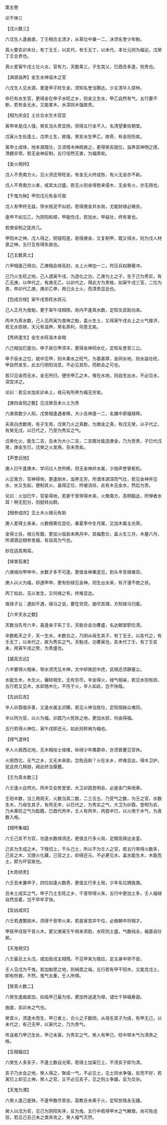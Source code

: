 第五卷

论干神三

【戊火数三】

六戊生人逢曲直，丁壬相合主清才，从革位中兼一二，决须名誉少年魁。

真火要亥卯未壮，有丁无壬，以亥代，有壬无丁，以未代，本壮元则为福远，戊癸丁壬合贵也。

真火爱寅午戌土壮火炎，官有力，天数乘三，子生其父，巳酉丑多逢，则贵也。

【渊源滋养】金生水神滋木之官

六戊生人见水源，更逢甲子旺生金，须知名誉当腾达，少主清华入禁林。

命已有水生官，更得金在申子水旺之乡，则金又生水，甲乙自然有气，五行要不断，若有金无水，又能害木，水深则木强故贵。

【相为庆会】土壮合水生木官显

寅申本是戊人强，癸亥当头贵显扬，但得五行金不入，名清望重佐朝堂。

戊寅火生处逢土，戊申土生，故强，癸亥水生甲乙，故奇，有金则伤矣。

寅申土成体，地本源既壮，又须借木神疏爽之，更得癸亥就位，滋养其神明之德，清健非常，若无金神反制，五行恬然无害，为福厚矣。

【金火相持】

戊人不贵南方火，见火须还带旺金，有金无火终成咎，有火无金亦不新。

戊人不贵南方火者，戒其太过盛，若无火则金得势来侵木，无金有火，亦无用也。

【干鬼为殃】甲伤戊元有金可救

戊人有甲终无益，带水拖泥不似初，若得庚金并水局，尤能财禄必微余。

逢甲不如见乙，为阴阳和顺，甲能伤戊，若加水，甲益壮，终有害也。

若庚金制之犹庶几。

甲阳木之神，戊人得之，阴错阳差，若得庚金，又复制甲，既又得水，则为戊人材禀之神，五行互有得失故也。

【己五数真土】

六甲相逢己用功，乙庚相会禄高封，炎上火神加一二，符压兵权静塞冲。

己乃火生旺之地，己人遇寅午戌，为造化之功，乙庚为土之子，生于己为秀实，有乙无庚，以申代之，有庚无乙，以卯代之，得此方为贵格，如寅午戌三官，二位为贵，申卯代乙庚，庚卯乙申，用己炎土火，而清贵显达也。

【包成合禄】寅午戌贵旺水损元

己人正月为食魁，更于寅午戌相陪，局内不逢真水数，定知文武助功来。

丙辛为真水数，己人见丙寅为食神之魁，盖火生土，又得寅午戌炎上之火气接济，若无水损禄，天元有滋养，荣名厚利，何患无矣。

【秀转逢生】金生水旺滋木金暗

六己相加巳是功，申子辰位甲须丰，更得金神同水化，定知名誉至三公。

申子辰水之位，就中见甲，则木乘水之旺气，为基甚厚，金同水地，则水益壮旺，甲自然发生，此五行阴阳消息，不必见其形，而默会之可也。

若只见金而无水，金无所归，便伤甲乙之木，惟在水地，则自生出水，不必见水，深宜详之。

论曰：若见水加亥卯未上，禄元有所养为福无穷矣。

【庚四金阳之数】见戊癸丑未火土为贵

六庚真数少人知，戊癸相逢遇者稀，大小吉神逢一二，名播中原福禄辉。

夫真白虎数用，有子生焉，戊癸乃火之真数，为庚金之真，有戊无癸，以子代之，有癸无戊，以巳代之，乃至为秀实之气。

戊癸化火，能生二吉，丑未为大小二吉，二吉既壮能造庚金，乃为至贵，子巳代戊癸，庚金生巳，戊癸之火发用，丑未贵矣。

【声誉远弛】

庚人巳午逢庚木，学问过人世所稀，但无金神并水属，少驰声誉掌枢机。

火正南方，官神得地，更逢刚木，滋养无穷，所谓本源深而气壮，若见金神并见水，水又生起，便制其火，虽得正位，终被消烁，此有木无金水，然后为贵。

论曰：火加巳午，官星得地，若更干音带得木来，火聚南方，高明豁达，所惮者水耳！稍无犯分，则挺转出群。

【相参成庆】见土木火禄元有助

庚人爱得土来亲，火数相乘位显伦，春夏季中生月属，又加木属主光荣。

金得土扶，禄元有籍，更加火临辰未两月中，其福愈壮，盖火生三月，木墓六月，所谓源远相参发福，有自其为气也。

妙在适其用耳。

【禄害孤害】

六庚禄向甲申中，水数才多不可逢，更值金神重迭见，到头辛苦禄难崇。

庚人以火为福，却遇甲申，更有别禄见金神，则生出水来，有汗漫不绝之状。

丙丁如此，无以发生，又何禄之有，终难显达。

珞琭子云：遇如不遇，禄马之说，要在穷究，曲尽其理，方知禄马归着。

【六辛天水之数】

天数当先号六辛，喜逢亲子系丁壬，天魁合会功曹盛，名达朝堂职位清。

辛数乾天之子，天一生水，木数合之，乃阴从母生其子，有丁无壬，以亥代之，有壬无丁，以未代之，故为秀实之气，天魁戌，功曹寅也，亥未代丁壬，有丁壬亥未，用寅午戌之势，为贵盛也。

【威高志远】

六辛要得火相亲，带水须凭见木神，文中却做武中虎，武禄还须静塞尘。

水能生木，木生火，辗转相生，无有穷尽，辛金得火，禄气相亲，若见水则有损，五行若又见木，水却随木化，不伤于火，辛人如此，岂不快哉。

【先凶后吉】

辛人卯酉值非善，又逢水属主迟矇，若见火神当胜位，定知煊赫众难同。

辛以丙为官，以火为福，卯酉乃火死败之地，更加水损，何由得福。

五行若得火神位，寅午戌即还元，如此则转祸为福也。

【禄气退休】

辛人火居西北地，无木相扶士禄难，纵得少年膺爵命，亦须衰蹇见官休。

火居西北，无气之乡，又无木来助，岂免迍剥？火在水乡，终难显达，得木卫护，犹且庶几稍弱，阙此终当偃蹇。

【壬为真水数三】

六壬逢火自然光，丙辛交会势堂堂，大卫卯酉登明会，必是金门紫绶章。

壬阳木数，当三用周天，火数当其二数，二三合五，乃受气之数，为壬之官，水数生木，乃母生其子，有丙无辛，以巳代之，为秀实之气，大卫为卯酉，登明为亥，乃木乘旺之气为酝籍，巳酉代丙辛，壬人有丙辛，丙酉辛巳，以火用于木气，为真数入格。

【相呼集福】

六壬己亥不为官，勿逢水数禄须还，更值五行多火局，定期高焕达金銮。

己亥为生成之木，下残切上，干头己土，所以不为壬人之官，若五行带得火数多，己亥之木，又随火化藏，己官之土，却得还元，不必更见水，盖水能生木，木能克土，即为坏官故也。

【大奇绩贵】

六壬丑未兼申子，四位如逢火数奇，更值五行多土局，少年名位拥旌旗。

丑未土成实之气，申子乃土生旺之乡，干音带得火来，五行中更加土多，壬人福禄自然显着，岂不早年亨快。

【反凶成庆】

六壬若遇繁刚木，须得干音带火来，若是寅宫并午位，必做朝中将相才。

甲辰甲戌皆干音火木，更又庚寅壬午俱来资助，水旺则土盛，气数纯全，福基自壮矣。

【天鬼相交】

六壬最忌土头戊，或加辰戌主相残，不见甲来为救应，定主身中带不安。

壬人见戊为干鬼，若加魁罡之地，则祸患之端，五行若有甲干阳木，又能克戊土，即有所救，不然，鬼气太重，壬人所惧。

【癸真火数二】

六癸生逢曲直加，如临甲己最为佳，更加传送遂为禄，谴仕千钟福寿遐。

曲直，亥卯未之气也。

癸音火，须逢木而生，甲己者土，合火之子数阴，从母生其子为成，有甲无己，以未代之，有己无甲，以寅代之，乃为贵气。

传送者乃甲己生处，甲己未寅，为秀实之气，癸人有甲己，旺中带木气为清贵之格。

【互相福应】

六癸生人多亥子，不逢土数自光荣，若得土加寅巳上，不须亥子即为清。

亥子乃水会之地，癸人得之，聚成一气，不必见土，见土则水争强，反而不好，若寅巳上却见土神，癸人之官，又不必见亥子，见之则土争雄，反为交杂。

【天鬼为滞】

六癸人逢己是殃，不逢甲数尽乖张，莫教丑未乘于火，定知贫贱永无疆。

癸人以戊为官，见己为阴阳失序，反为鬼，五行中若得甲木之气解救，尚可免迍驳，若见己丑己未之类夹攻之，癸人福气灭然。

